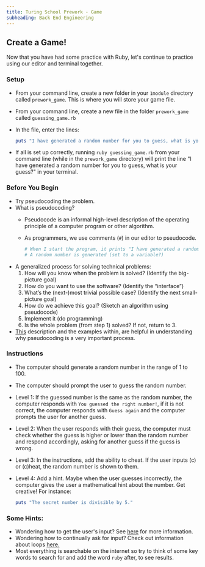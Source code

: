 ```yaml
---
title: Turing School Prework - Game
subheading: Back End Engineering
---
```


Create a Game!
----------------
Now that you have had some practice with Ruby, let's continue to practice using our editor and terminal together.

### Setup

-   From your command line, create a new folder in your `1module` directory called `prework_game`. This is where you will store your game file.
-   From your command line, create a new file in the folder `prework_game` called `guessing_game.rb`
-   In the file, enter the lines:

    ```ruby
    puts "I have generated a random number for you to guess, what is your guess?"
    ```

-   If all is set up correctly, running `ruby guessing_game.rb` from your command line (while in the `prework_game` directory) will print the line "I have generated a random number for you to guess, what is your guess?" in your terminal.

### Before You Begin

-   Try pseudocoding the problem.
-   What is pseudocoding?
    -   Pseudocode is an informal high-level description of the operating principle of a computer program or other algorithm.
    -   As programmers, we use comments (`#`) in our editor to pseudocode.

        ```ruby
        # When I start the program, it prints "I have generated a random number for you to guess, what is your guess?"
        # A random number is generated (set to a variable?)
        ```
-   A generalized process for solving technical problems:
    1.  How will you know when the problem is solved? (Identify the big-picture goal)
    2.  How do you want to use the software? (Identify the “interface”)
    3.  What’s the (next-)most trivial possible case? (Identify the next small-picture goal)
    4.  How do we achieve this goal? (Sketch an algorithm using pseudocode)
    5.  Implement it (do programming)
    6.  Is the whole problem (from step 1) solved? If not, return to 3.
-   <a href='https://www.vikingcodeschool.com/software-engineering-basics/what-is-pseudo-coding' target='blank'>This</a> description and the examples within, are helpful in understanding why pseudocoding is a very important process.

### Instructions

-   The computer should generate a random number in the range of 1 to 100.
-   The computer should prompt the user to guess the random number.
-   Level 1: If the guessed number is the same as the random number, the computer responds with `You guessed the right number!`, if it is not correct, the computer responds with `Guess again` and the computer prompts the user for another guess.
-   Level 2: When the user responds with their guess, the computer must check whether the guess is higher or lower than the random number and respond accordingly, asking for another guess if the guess is wrong.
-   Level 3: In the instructions, add the ability to cheat. If the user inputs (c) or (c)heat, the random number is shown to them.
-   Level 4: Add a hint. Maybe when the user guesses incorrectly, the computer gives the user a mathematical hint about the number. Get creative! For instance:

    ```ruby
    puts "The secret number is divisible by 5."
    ```

### Some Hints:

-   Wondering how to get the user's input? See <a href='https://learnrubythehardway.org/book/ex11.html' target='blank'>here</a> for more information.
-   Wondering how to continually ask for input? Check out information about loops <a href='https://www.tutorialspoint.com/ruby/ruby_loops.htm' target='blank'>here.</a>
-   Most everything is searchable on the internet so try to think of some key words to search for and add the word `ruby` after, to see results.
